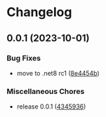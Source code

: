 # Changelog

## 0.0.1 (2023-10-01)


### Bug Fixes

* move to .net8 rc1 ([8e4454b](https://github.com/nevse/SvgToPng/commit/8e4454bf82dd9a08a6c9cd4e29df26cf7f515d48))


### Miscellaneous Chores

* release 0.0.1 ([4345936](https://github.com/nevse/SvgToPng/commit/434593653ee5613885b990a1f2572c237e3781e9))
